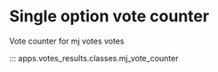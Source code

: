 # Single option vote counter

Vote counter for mj votes votes

::: apps.votes_results.classes.mj_vote_counter